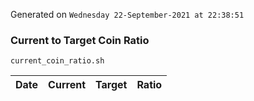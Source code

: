 Generated on `Wednesday 22-September-2021 at 22:38:51`

### Current to Target Coin Ratio
`current_coin_ratio.sh`

Date|Current|Target|Ratio
---|---|---|---
